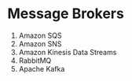 # Message Brokers

1. Amazon SQS
2. Amazon SNS
3. Amazon Kinesis Data Streams
4. RabbitMQ
5. Apache Kafka
